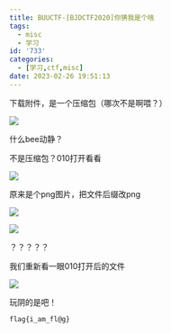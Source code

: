 ```yaml
---
title: BUUCTF-[BJDCTF2020]你猜我是个啥
tags:
  - misc
  - 学习
id: '733'
categories:
  - [学习,ctf,misc]
date: 2023-02-26 19:51:13
---
```


下载附件，是一个压缩包（哪次不是啊喂？）

![](https://pic.niaoluo.top/%E7%BD%91%E7%AB%99%E8%B0%83%E7%94%A8/misc%E9%9C%80%E8%A6%81/%E7%AC%AC%E4%BA%8C%E9%A1%B5/%5BBJDCTF2020%5D%E4%BD%A0%E7%8C%9C%E6%88%91%E6%98%AF%E4%B8%AA%E5%95%A5/%E5%B1%8F%E5%B9%95%E6%88%AA%E5%9B%BE%202023-02-26%20194243.jpg)

什么bee动静？

不是压缩包？010打开看看

![](https://pic.niaoluo.top/%E7%BD%91%E7%AB%99%E8%B0%83%E7%94%A8/misc%E9%9C%80%E8%A6%81/%E7%AC%AC%E4%BA%8C%E9%A1%B5/%5BBJDCTF2020%5D%E4%BD%A0%E7%8C%9C%E6%88%91%E6%98%AF%E4%B8%AA%E5%95%A5/%E5%B1%8F%E5%B9%95%E6%88%AA%E5%9B%BE%202023-02-26%20194414.jpg)

原来是个png图片，把文件后缀改png

![](https://pic.niaoluo.top/%E7%BD%91%E7%AB%99%E8%B0%83%E7%94%A8/misc%E9%9C%80%E8%A6%81/%E7%AC%AC%E4%BA%8C%E9%A1%B5/%5BBJDCTF2020%5D%E4%BD%A0%E7%8C%9C%E6%88%91%E6%98%AF%E4%B8%AA%E5%95%A5/attachment.png)

![](https://pic.niaoluo.top/%E7%BD%91%E7%AB%99%E8%B0%83%E7%94%A8/misc%E9%9C%80%E8%A6%81/%E7%AC%AC%E4%BA%8C%E9%A1%B5/%5BBJDCTF2020%5D%E4%BD%A0%E7%8C%9C%E6%88%91%E6%98%AF%E4%B8%AA%E5%95%A5/%E5%B1%8F%E5%B9%95%E6%88%AA%E5%9B%BE%202023-02-26%20194805.jpg)

？？？？？

我们重新看一眼010打开后的文件

![](https://pic.niaoluo.top/%E7%BD%91%E7%AB%99%E8%B0%83%E7%94%A8/misc%E9%9C%80%E8%A6%81/%E7%AC%AC%E4%BA%8C%E9%A1%B5/%5BBJDCTF2020%5D%E4%BD%A0%E7%8C%9C%E6%88%91%E6%98%AF%E4%B8%AA%E5%95%A5/%E5%B1%8F%E5%B9%95%E6%88%AA%E5%9B%BE%202023-02-26%20194935.jpg)

玩阴的是吧！

```
flag{i_am_fl@g}
```